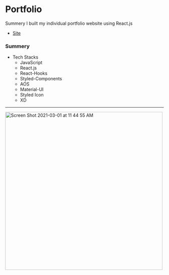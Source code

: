 # Portfolio 
Summery
I built my individual portfolio website using React.js
- [Site](https://individual-portfolio-git-develop-yusukeyoshihiro.vercel.app)
### Summery
  - Tech Stacks
    -  JavaScript
    -  React.js
    -  React-Hooks
    -  Styled-Components
    -  AOS
    -  Material-UI
    -  Styled Icon
    -  XD
***
<img width="500" alt="Screen Shot 2021-03-01 at 11 44 55 AM" src="https://user-images.githubusercontent.com/58486430/109550066-a6a3f700-7a83-11eb-96e3-98357a541024.png">

